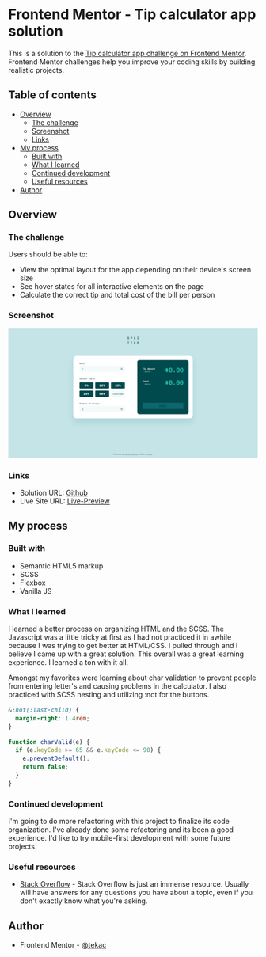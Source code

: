 # Frontend Mentor - Tip calculator app solution

This is a solution to the [Tip calculator app challenge on Frontend Mentor](https://www.frontendmentor.io/challenges/tip-calculator-app-ugJNGbJUX). Frontend Mentor challenges help you improve your coding skills by building realistic projects.

## Table of contents

- [Overview](#overview)
  - [The challenge](#the-challenge)
  - [Screenshot](#screenshot)
  - [Links](#links)
- [My process](#my-process)
  - [Built with](#built-with)
  - [What I learned](#what-i-learned)
  - [Continued development](#continued-development)
  - [Useful resources](#useful-resources)
- [Author](#author)

## Overview

### The challenge

Users should be able to:

- View the optimal layout for the app depending on their device's screen size
- See hover states for all interactive elements on the page
- Calculate the correct tip and total cost of the bill per person

### Screenshot

![](screenshot.png)

### Links

- Solution URL: [Github](https://github.com/tekac/frontendmentor.io/tree/main/tip-calculator-app)
- Live Site URL: [Live-Preview](https://lucid-elion-1e2077.netlify.app/)

## My process

### Built with

- Semantic HTML5 markup
- SCSS
- Flexbox
- Vanilla JS

### What I learned

I learned a better process on organizing HTML and the SCSS. The Javascript was a little tricky at first as I had not practiced it in awhile because I was trying to get better at HTML/CSS. I pulled through and I believe I came up with a great solution. This overall was a great learning experience. I learned a ton with it all.

Amongst my favorites were learning about char validation to prevent people from entering letter's and causing problems in the calculator. I also practiced with SCSS nesting and utilizing :not for the buttons.

```css
&:not(:last-child) {
  margin-right: 1.4rem;
}
```

```js
function charValid(e) {
  if (e.keyCode >= 65 && e.keyCode <= 90) {
    e.preventDefault();
    return false;
  }
}
```

### Continued development

I'm going to do more refactoring with this project to finalize its code organization. I've already done some refactoring and its been a good experience. I'd like to try mobile-first development with some future projects.

### Useful resources

- [Stack Overflow](https://stackoverflow.com/) - Stack Overflow is just an immense resource. Usually will have answers for any questions you have about a topic, even if you don't exactly know what you're asking.

## Author

- Frontend Mentor - [@tekac](https://www.frontendmentor.io/profile/tekac)

